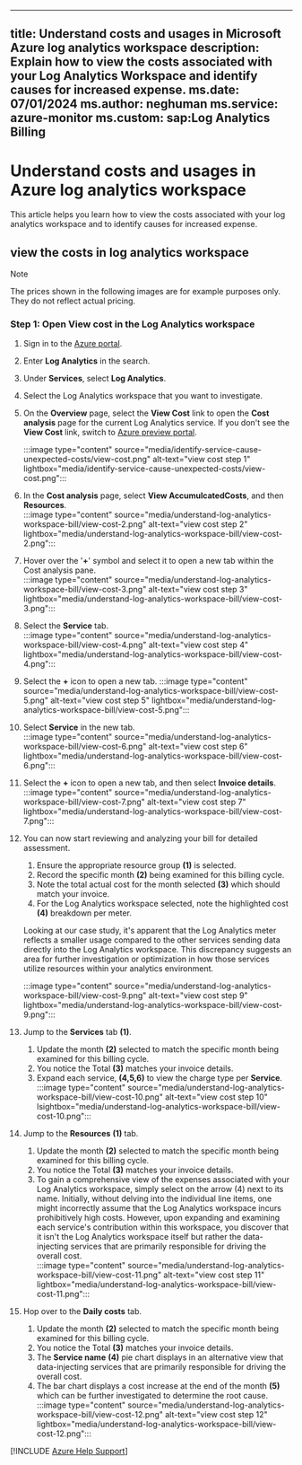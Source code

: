 
---
title: Understand costs and usages in Microsoft Azure log analytics workspace
description: Explain how to view the costs associated with your Log Analytics Workspace and identify causes for increased expense.
ms.date: 07/01/2024
ms.author: neghuman
ms.service: azure-monitor
ms.custom: sap:Log Analytics Billing
---

# Understand costs and usages in Azure log analytics workspace

This article helps you learn how to view the costs associated with your log analytics workspace and to identify causes for increased expense.

##  view the costs in log analytics workspace

> [!NOTE]
> The prices shown in the following images are for example purposes only. They do not reflect actual pricing.

### Step 1: Open View cost in the Log Analytics workspace

1. Sign in to the [Azure portal](https://portal.azure.com). 
1. Enter **Log Analytics** in the search.
1. Under **Services**, select **Log Analytics**.
1. Select the Log Analytics workspace that you want to investigate.  
1. On the **Overview** page, select the **View Cost** link to open the **Cost analysis** page for the current Log Analytics service. If you don't see the **View Cost** link, switch to [Azure preview portal](https://preview.portal.azure.com/). 

    :::image type="content" source="media/identify-service-cause-unexpected-costs/view-cost.png" alt-text="view cost step 1" lightbox="media/identify-service-cause-unexpected-costs/view-cost.png":::


1. In the **Cost analysis** page, select **View AccumulcatedCosts**, and then **Resources**.  
:::image type="content" source="media/understand-log-analytics-workspace-bill/view-cost-2.png" alt-text="view cost step 2" lightbox="media/understand-log-analytics-workspace-bill/view-cost-2.png":::




1. Hover over the '**+**' symbol and select it to open a new tab within the Cost analysis pane.  
:::image type="content" source="media/understand-log-analytics-workspace-bill/view-cost-3.png" alt-text="view cost step 3" lightbox="media/understand-log-analytics-workspace-bill/view-cost-3.png":::

1. Select the **Service** tab.  
:::image type="content" source="media/understand-log-analytics-workspace-bill/view-cost-4.png" alt-text="view cost step 4" lightbox="media/understand-log-analytics-workspace-bill/view-cost-4.png":::

1.  Select the **+** icon to open a new tab.
:::image type="content" source="media/understand-log-analytics-workspace-bill/view-cost-5.png" alt-text="view cost step 5" lightbox="media/understand-log-analytics-workspace-bill/view-cost-5.png":::

1. Select **Service** in the new tab.  
:::image type="content" source="media/understand-log-analytics-workspace-bill/view-cost-6.png" alt-text="view cost step 6" lightbox="media/understand-log-analytics-workspace-bill/view-cost-6.png":::

1. Select the **+** icon to open a new tab, and then select **Invoice details**.
:::image type="content" source="media/understand-log-analytics-workspace-bill/view-cost-7.png" alt-text="view cost step 7" lightbox="media/understand-log-analytics-workspace-bill/view-cost-7.png":::




1. You can now start reviewing and analyzing your bill for detailed assessment.  
    1. Ensure the appropriate resource group **(1)** is selected.
    1. Record the specific month **(2)** being examined for this billing cycle.
    1. Note the total actual cost for the month selected **(3)** which should match your invoice.
    1. For the Log Analytics workspace selected, note the highlighted cost **(4)** breakdown per meter.
    
     Looking at our case study, it's apparent that the Log Analytics meter reflects a smaller usage compared to the other services sending data directly into the Log Analytics workspace. This discrepancy suggests an area for further investigation or optimization in how those services utilize resources within your analytics environment.  

     :::image type="content" source="media/understand-log-analytics-workspace-bill/view-cost-9.png" alt-text="view cost step 9" lightbox="media/understand-log-analytics-workspace-bill/view-cost-9.png":::

1. Jump to the **Services** tab **(1)**.
    1. Update the month **(2)** selected to match the specific month being examined for this billing cycle.  
    1. You notice the Total **(3)** matches your invoice details.  
    1. Expand each service, **(4,5,6)** to view the charge type per **Service**.  
:::image type="content" source="media/understand-log-analytics-workspace-bill/view-cost-10.png" alt-text="view cost step 10" lsightbox="media/understand-log-analytics-workspace-bill/view-cost-10.png":::

1. Jump to the **Resources** **(1)** tab.
    1. Update the month **(2)** selected to match the specific month being examined for this billing cycle. 
    1. You notice the Total **(3)** matches your invoice details.
    1. To gain a comprehensive view of the expenses associated with your Log Analytics workspace, simply select on the arrow (4) next to its name. Initially, without delving into the individual line items, one might incorrectly assume that the Log Analytics workspace incurs prohibitively high costs. However, upon expanding and examining each service's contribution within this workspace, you discover that it isn't the Log Analytics workspace itself but rather the data-injecting services that are primarily responsible for driving the overall cost.  
:::image type="content" source="media/understand-log-analytics-workspace-bill/view-cost-11.png" alt-text="view cost step 11" lightbox="media/understand-log-analytics-workspace-bill/view-cost-11.png":::

1. Hop over to the **Daily costs** tab.
    1. Update the month **(2)** selected to match the specific month being examined for this billing cycle. 
    1. You notice the Total **(3)** matches your invoice details.
    1. The **Service name** **(4)** pie chart displays in an alternative view that data-injecting services that are primarily responsible for driving the overall cost.
    1. The bar chart displays a cost increase at the end of the month **(5)** which can be further investigated to determine the root cause. <!--This is covered in the next expandable section.  -->
:::image type="content" source="media/understand-log-analytics-workspace-bill/view-cost-12.png" alt-text="view cost step 12" lightbox="media/understand-log-analytics-workspace-bill/view-cost-12.png":::

[!INCLUDE [Azure Help Support](../../../../includes/azure-help-support.md)]
